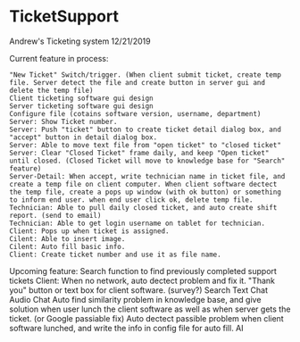 # TicketSupport

Andrew's Ticketing system
12/21/2019

Current feature in process:

	"New Ticket" Switch/trigger. (When client submit ticket, create temp file. Server detect the file and create button in server gui and delete the temp file)
	Client ticketing software gui design
	Server ticketing software gui design
	Configure file (cotains software version, username, department)
	Server: Show Ticket number.
	Server: Push "ticket" button to create ticket detail dialog box, and "accept" button in detail dialog box.
	Server: Able to move text file from "open ticket" to "closed ticket"
	Server: Clear "Closed Ticket" frame daily, and keep "Open ticket" until closed. (Closed Ticket will move to knowledge base for "Search" feature)
	Server-Detail: When accept, write technician name in ticket file, and create a temp file on client computer. When client software dectect the temp file, create a pops up window (with ok button) or something to inform end user. when end user click ok, delete temp file.
	Technician: Able to pull daily closed ticket, and auto create shift report. (send to email)
	Technician: Able to get login username on tablet for technician.
	Client: Pops up when ticket is assigned.
	Cilent: Able to insert image.
	Cilent: Auto fill basic info.
	Client: Create ticket number and use it as file name.
	
	
	


Upcoming feature:
	Search function to find previously completed support tickets 
	Client: When no network, auto dectect problem and fix it.
	"Thank you" button or text box for client software. (survey?)
	Search
	Text Chat
	Audio Chat
	Auto find similarity problem in knowledge base, and give solution when user lunch the client software as well as when server gets the ticket. (or Google passiable fix)
	Auto dectect passible problem when client software lunched, and write the info in config file for auto fill.
	AI
	
